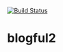 [![Build Status](https://travis-ci.org/aric87/blogful.png)](https://travis-ci.org/aric87/blogful)
# blogful2